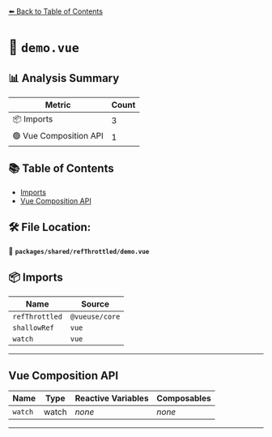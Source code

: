 [⬅️ Back to Table of Contents](../../../index.md)

# 📄 `demo.vue`

## 📊 Analysis Summary

| Metric | Count |
|--------|-------|
| 📦 Imports | 3 |
| 🟢 Vue Composition API | 1 |

## 📚 Table of Contents

- [Imports](#imports)
- [Vue Composition API](#vue-composition-api)

## 🛠️ File Location:
📂 **`packages/shared/refThrottled/demo.vue`**

## 📦 Imports

| Name | Source |
|------|--------|
| `refThrottled` | `@vueuse/core` |
| `shallowRef` | `vue` |
| `watch` | `vue` |


---

## Vue Composition API

| Name | Type | Reactive Variables | Composables |
|------|------|-------------------|-------------|
| `watch` | watch | *none* | *none* |


---